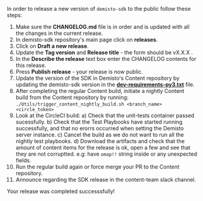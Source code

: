 In order to release a new version of `demisto-sdk` to the public follow these steps:

1) Make sure the **CHANGELOG.md** file is in order and is updated with all the changes in the current release.
2) In demisto-sdk repository's main page click on **releases**.
3) Click on **Draft a new release**.
4) Update the **Tag version** and **Release title** - the form should be vX.X.X .
5) In the **Describe the release** text box enter the CHANGELOG contents for this release.
6) Press **Publish release** - your release is now public.
7) Update the version of the SDK in Demisto's Content repository by updating the demisto-sdk version in the [**dev-requirements-py3.txt**](https://github.com/demisto/content/blob/master/dev-requirements-py3.txt) file.
8) After completing the regular Content build, initiate a nightly Content build from the Content repository by running: `./Utils/trigger_content_nightly_build.sh <branch_name> <circle_token>`
9) Look at the CircleCI build:
  a) Check that the unit-tests container passed sucessfully.
  b) Check that the Test Playbooks have started running successfully, and that no erorrs occurred when setting the Demisto server instance.
  c) Cancel the build as we do not want to run all the nightly test playbooks.
  d) Download the artifacts and check that the amount of content items for the release is ok, open a few and see that they are      not corruptted. e.g: have `omap!!` string inside or any unexpected fields.
10) Run the regular build again or force merge your PR to the Content repository.
11) Announce regarding the SDK release in the content-team slack channel.

Your release was completed successsfully!
